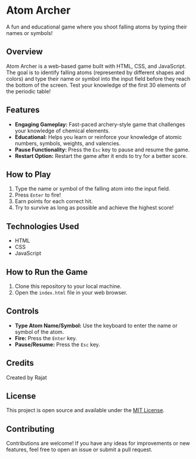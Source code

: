 # Atom Archer

A fun and educational game where you shoot falling atoms by typing their names or symbols!

## Overview

Atom Archer is a web-based game built with HTML, CSS, and JavaScript. The goal is to identify falling atoms (represented by different shapes and colors) and type their name or symbol into the input field before they reach the bottom of the screen. Test your knowledge of the first 30 elements of the periodic table!

## Features

*   **Engaging Gameplay:**  Fast-paced archery-style game that challenges your knowledge of chemical elements.
*   **Educational:**  Helps you learn or reinforce your knowledge of atomic numbers, symbols, weights, and valencies.
*   **Pause Functionality:** Press the `Esc` key to pause and resume the game.
*   **Restart Option:** Restart the game after it ends to try for a better score.

## How to Play

1.  Type the name or symbol of the falling atom into the input field.
2.  Press `Enter` to fire!
3.  Earn points for each correct hit.
4.  Try to survive as long as possible and achieve the highest score!

## Technologies Used

*   HTML
*   CSS
*   JavaScript

## How to Run the Game

1.  Clone this repository to your local machine.
2.  Open the `index.html` file in your web browser.

## Controls

*   **Type Atom Name/Symbol:** Use the keyboard to enter the name or symbol of the atom.
*   **Fire:** Press the `Enter` key.
*   **Pause/Resume:** Press the `Esc` key.

## Credits

Created by Rajat

## License

This project is open source and available under the [MIT License](LICENSE).

## Contributing

Contributions are welcome! If you have any ideas for improvements or new features, feel free to open an issue or submit a pull request.
